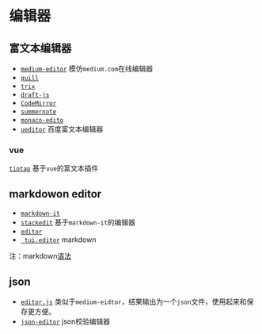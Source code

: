 
# 编辑器

## 富文本编辑器

* [` medium-editor `](https://github.com/yabwe/medium-editor) 模仿`medium.com`在线编辑器
* [` quill `](https://github.com/quilljs/quill)
* [` trix `](https://github.com/basecamp/trix)
* [` draft-js `](https://github.com/facebook/draft-js)
* [` CodeMirror `](https://github.com/codemirror/CodeMirror)
* [` summernote `](https://github.com/summernote/summernote)
* [` monaco-edito `](https://microsoft.github.io/monaco-editor/)
* [` ueditor `](https://github.com/fex-team/ueditor) 百度富文本编辑器

### vue

[` tiptap `](https://github.com/scrumpy/tiptap) 基于`vue`的富文本插件

## markdowon editor

* [` markdown-it `](https://github.com/markdown-it/markdown-it)
* [` stackedit `](https://github.com/benweet/stackedit) 基于`markdown-it`的编辑器
* [` editor `](https://github.com/lepture/editor)
* [` tui.editor`](https://github.com/nhn/tui.editor) markdown

注：markdown[语法](https://markdown-here.com/)

## json

* [` editor.js `](https://github.com/codex-team/editor.js) 类似于`medium-eidtor`，结果输出为一个`json`文件，使用起来和保存更方便。
* [` json-editor `](https://github.com/jdorn/json-editor) json校验编辑器
